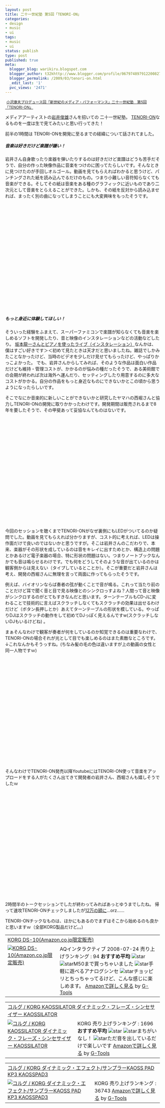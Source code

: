```yaml
---
layout: post
title: 二十一世紀塾 第5回「TENORI-ON」
categories:
- design
- music
- ui
tags:
- music
- ui
status: publish
type: post
published: true
meta:
  blogger_blog: warikiru.blogspot.com
  blogger_author: t32khttp://www.blogger.com/profile/06797489791220082722noreply@blogger.com
  blogger_permalink: /2009/03/tenori-on.html
  _edit_last: '1'
  pvc_views: '2471'
---
```

<img src="http://lh3.ggpht.com/_1drnogi3vdg/ScTaNIPeIdI/AAAAAAAAAUE/DgRaGry0pxU/tenori.jpg" alt="" />
<span style="font-size: 85%;"><a href="http://www.kanazawa21.jp/data_list.php?g=69&amp;d=340">小沢康夫プロデュース回「新世紀のメディア・パフォーマンス」二十一世紀塾　第5回「TENORI-ON」</a></span>

メディアアーティストの<a href="http://ja.wikipedia.org/wiki/%E5%B2%A9%E4%BA%95%E4%BF%8A%E9%9B%84">岩井俊雄</a>さんを招いての 二十一世紀塾。
<a href="http://www.yamaha.co.jp/design/tenori-on/swf/index.html">TENORI-ON</a>なるものを一度は生で見てみたいと思い行ってきた！

前半の1時間は TENORI-ONを開発に至るまでの経緯について話されてました。
<h5>音楽は好きだけど楽譜が嫌い！</h5>
岩井さん自身歌ったり楽器を弾いたりするのは好きだけど楽譜はどうも苦手だそうで、自分の作った映像作品に音楽をつけのに困ってたらしいです。そんなときに見つけたのが手回しオルゴール。動画を見てもらえればわかると思うけど、パンチングされた紙を読み込んでるだけのもの。つまり小難しい音符知らなくても音楽ができる。そしてその紙は音楽をある種のグラフィックに近いものであり二次元として音楽をとらえることができた。しかも、その紙を反対から読み込ませれば、まったく別の曲になってしまうことにも大変興味をもったそうです。

<object classid="clsid:d27cdb6e-ae6d-11cf-96b8-444553540000" width="425" height="344" codebase="http://download.macromedia.com/pub/shockwave/cabs/flash/swflash.cab#version=6,0,40,0"><param name="allowFullScreen" value="true" /><param name="allowscriptaccess" value="always" /><param name="src" value="http://www.youtube.com/v/-VD_CpHLTeQ&amp;hl=ja&amp;fs=1" /><param name="allowfullscreen" value="true" /><embed type="application/x-shockwave-flash" width="425" height="344" src="http://www.youtube.com/v/-VD_CpHLTeQ&amp;hl=ja&amp;fs=1" allowscriptaccess="always" allowfullscreen="true"> </embed></object>
<h5>もっと身近に体験してほしい！</h5>
そういった経験をふまえて、スーパーファミコンで楽譜が知らなくても音楽を楽しめるソフトを開発したり、音と映像のインスタレーションなどの活動などしたり。
<a href="http://www.ntticc.or.jp/pub/ic_mag/ic020/intercity/asada_J.html">坂本龍一さんとピアノを使ったライブ（インスタレーション）</a>なんかは、僕はすごい好きです＞＜初めて見たときは天才だと思いましたね。雑誌でしかみたことなかったけど、当時のビデオを少しだけ見せてもらったけど、やっぱりかっこよかった。
でも、岩井さんからしてみれば、そのような作品は面白い作品だけども維持・管理コストが、かかるのが悩みの種だったそうで、ある美術館での会期が終われば次は海外へ運んだり、セッティングしたり用意するのに多大なコストがかかる。自分の作品をもっと身近なものにできないかとこの頃から思うようになったらしいです。

そこでなにか音楽的に新しいことができないかと研究したヤマハの西堀さんと協力しTENORI-ONの開発に取りかかったわけです。開発期間は販売されるまで8年を要したそうで、その甲斐あって妥協なんてものはないです。

<object classid="clsid:d27cdb6e-ae6d-11cf-96b8-444553540000" width="425" height="344" codebase="http://download.macromedia.com/pub/shockwave/cabs/flash/swflash.cab#version=6,0,40,0"><param name="allowFullScreen" value="true" /><param name="allowscriptaccess" value="always" /><param name="src" value="http://www.youtube.com/v/-CWBgm_-Ggs&amp;hl=ja&amp;fs=1" /><param name="allowfullscreen" value="true" /><embed type="application/x-shockwave-flash" width="425" height="344" src="http://www.youtube.com/v/-CWBgm_-Ggs&amp;hl=ja&amp;fs=1" allowscriptaccess="always" allowfullscreen="true"></embed></object>

今回のセッションを聴くまでTENORI-ONがなぜ裏側にもLEDがついてるのか疑問でした。動画を見てもらえれば分かりますが、コスト的に考えれば、LEDは操作面だけで良いのではないかと思うですが。そこは岩井さんのこだわりで、本来、楽器がその形状を成しているのは音をキレイに出すためとか、構造上の問題とかあるけど電子楽器の場合、特に形状の問題はない。つまりノートブックなんかでも音は鳴らせるわけです。でも何をどうしてそのような音が出ているのかは観客側からは見えない（タイプしているとことか）。そこが重要だと岩井さんは考え、開発の西堀さんに無理を言って両面に作ってもらったそうです。

例えば、バイオリンならば奏者の弦が動くことで音が鳴る。これって当たり前のことだけど耳で聞く音と目で見る映像とのシンクロっすよね？人間って音と映像がシンクロするのがとてもすきなんだと思います。ターンテーブルもCD-Jに変わることで技術的に言えばスクラッチしなくてもスクラッチの効果は出せるわけだけど（ボタン長押しとか）あえてターンテーブルの形状を模している。やっぱりDJはスクラッチの動作をして初めてDJっぽく見えるんですw(スクラッチしないDJもいるけどね) 。

まぁそんなわけで観客が奏者が何をしているのか知覚できるのは重要なわけで、TENORI-ONの場合それが光として目でも楽しめるのはまた素敵なところです。↓これなんかもそうっすね。(ちなみ髪の毛の色は違いますが上の動画の女性と同一人物ですｗ)

<object classid="clsid:d27cdb6e-ae6d-11cf-96b8-444553540000" width="425" height="344" codebase="http://download.macromedia.com/pub/shockwave/cabs/flash/swflash.cab#version=6,0,40,0"><param name="allowFullScreen" value="true" /><param name="allowscriptaccess" value="always" /><param name="src" value="http://www.youtube.com/v/pwj7QAc_D3w&amp;hl=ja&amp;fs=1" /><param name="allowfullscreen" value="true" /><embed type="application/x-shockwave-flash" width="425" height="344" src="http://www.youtube.com/v/pwj7QAc_D3w&amp;hl=ja&amp;fs=1" allowscriptaccess="always" allowfullscreen="true"></embed></object>

そんなわけでTENORI-ON発売以降YoutubeにはTENORI-ON使って音楽をアップロードをする人がたくさん出てきて開発者の岩井さん、西堀さんも嬉しそうでしたｗ

<object classid="clsid:d27cdb6e-ae6d-11cf-96b8-444553540000" width="425" height="344" codebase="http://download.macromedia.com/pub/shockwave/cabs/flash/swflash.cab#version=6,0,40,0"><param name="allowFullScreen" value="true" /><param name="allowscriptaccess" value="always" /><param name="src" value="http://www.youtube.com/v/w7e9U01CMbA&amp;hl=ja&amp;fs=1" /><param name="allowfullscreen" value="true" /><embed type="application/x-shockwave-flash" width="425" height="344" src="http://www.youtube.com/v/w7e9U01CMbA&amp;hl=ja&amp;fs=1" allowscriptaccess="always" allowfullscreen="true"></embed></object>

2時間半のトークセッションでしたが終わってみればあっとゆうまでしたね。
帰って速攻TENORI-ONチェックしましたが<a href="http://www.yp-video.jp/tenori-on/">12万の額に</a>...orz......

TENORI-ONチックなものは、ほかにもあるのでまずはそこから始めるのも良かと思いますｗ（全部KORG製品だけど。。)
<table border="0" cellpadding="5">
<tbody>
<tr>
<td colspan="2"><a href="http://www.amazon.co.jp/AQ%E3%82%A4%E3%83%B3%E3%82%BF%E3%83%A9%E3%82%AF%E3%83%86%E3%82%A3%E3%83%96-13306411-KORG-DS-10-Amazon-co-jp%E9%99%90%E5%AE%9A%E8%B2%A9%E5%A3%B2/dp/B0015PSKV0%3FSubscriptionId%3D0G91FPYVW6ZGWBH4Y9G2%26tag%3Dwarikiru-22%26linkCode%3Dxm2%26camp%3D2025%26creative%3D165953%26creativeASIN%3DB0015PSKV0" target="_blank">KORG DS-10(Amazon.co.jp限定販売)</a><img src="http://www.assoc-amazon.jp/e/ir?t=warikiru-22&amp;l=ur2&amp;o=9" border="0" alt="" width="1" height="1" /></td>
</tr>
<tr>
<td valign="top"><a href="http://www.amazon.co.jp/AQ%E3%82%A4%E3%83%B3%E3%82%BF%E3%83%A9%E3%82%AF%E3%83%86%E3%82%A3%E3%83%96-13306411-KORG-DS-10-Amazon-co-jp%E9%99%90%E5%AE%9A%E8%B2%A9%E5%A3%B2/dp/B0015PSKV0%3FSubscriptionId%3D0G91FPYVW6ZGWBH4Y9G2%26tag%3Dwarikiru-22%26linkCode%3Dxm2%26camp%3D2025%26creative%3D165953%26creativeASIN%3DB0015PSKV0" target="_blank"><img src="http://ecx.images-amazon.com/images/I/41mcg7OIVGL._SL160_.jpg" border="0" alt="KORG DS-10(Amazon.co.jp限定販売)" /></a></td>
<td valign="top"><span>
AQインタラクティブ  2008-07-24
売り上げランキング : 94
<strong>おすすめ平均 </strong><img src="http://g-images.amazon.com/images/G/01/detail/stars-4-5.gif" alt="star" />
<img src="http://g-images.amazon.com/images/G/01/detail/stars-5-0.gif" alt="star" />M50まで買っちゃいました
<img src="http://g-images.amazon.com/images/G/01/detail/stars-4-0.gif" alt="star" />手軽に遊べるアナログシンセ
<img src="http://g-images.amazon.com/images/G/01/detail/stars-5-0.gif" alt="star" />チョッピリとちっちゃってるけど、こんな感じに楽しめます。
<a href="http://www.amazon.co.jp/AQ%E3%82%A4%E3%83%B3%E3%82%BF%E3%83%A9%E3%82%AF%E3%83%86%E3%82%A3%E3%83%96-13306411-KORG-DS-10-Amazon-co-jp%E9%99%90%E5%AE%9A%E8%B2%A9%E5%A3%B2/dp/B0015PSKV0%3FSubscriptionId%3D0G91FPYVW6ZGWBH4Y9G2%26tag%3Dwarikiru-22%26linkCode%3Dxm2%26camp%3D2025%26creative%3D165953%26creativeASIN%3DB0015PSKV0" target="_blank">Amazonで詳しく見る</a></span><span> by <a href="http://www.goodpic.com/mt/aws/index.html">G-Tools</a></span></td>
</tr>
</tbody>
</table>
<table border="0" cellpadding="5">
<tbody>
<tr>
<td colspan="2"><a href="http://www.amazon.co.jp/%E3%82%B3%E3%83%AB%E3%82%B0-KORG-KAOSSILATOR-%E3%83%80%E3%82%A4%E3%83%8A%E3%83%9F%E3%83%83%E3%82%AF%E3%83%BB%E3%83%95%E3%83%AC%E3%83%BC%E3%82%BA%E3%83%BB%E3%82%B7%E3%83%B3%E3%82%BB%E3%82%B5%E3%82%A4%E3%82%B6%E3%83%BC/dp/B000YKE598%3FSubscriptionId%3D0G91FPYVW6ZGWBH4Y9G2%26tag%3Dwarikiru-22%26linkCode%3Dxm2%26camp%3D2025%26creative%3D165953%26creativeASIN%3DB000YKE598" target="_blank">コルグ / KORG KAOSSILATOR ダイナミック・フレーズ・シンセサイザー KAOSSILATOR</a><img src="http://www.assoc-amazon.jp/e/ir?t=warikiru-22&amp;l=ur2&amp;o=9" border="0" alt="" width="1" height="1" /></td>
</tr>
<tr>
<td valign="top"><a href="http://www.amazon.co.jp/%E3%82%B3%E3%83%AB%E3%82%B0-KORG-KAOSSILATOR-%E3%83%80%E3%82%A4%E3%83%8A%E3%83%9F%E3%83%83%E3%82%AF%E3%83%BB%E3%83%95%E3%83%AC%E3%83%BC%E3%82%BA%E3%83%BB%E3%82%B7%E3%83%B3%E3%82%BB%E3%82%B5%E3%82%A4%E3%82%B6%E3%83%BC/dp/B000YKE598%3FSubscriptionId%3D0G91FPYVW6ZGWBH4Y9G2%26tag%3Dwarikiru-22%26linkCode%3Dxm2%26camp%3D2025%26creative%3D165953%26creativeASIN%3DB000YKE598" target="_blank"><img src="http://ecx.images-amazon.com/images/I/41FFGyxYMqL._SL160_.jpg" border="0" alt="コルグ / KORG KAOSSILATOR ダイナミック・フレーズ・シンセサイザー KAOSSILATOR" /></a></td>
<td valign="top"><span>
KORG
売り上げランキング : 1696
<strong>おすすめ平均 </strong><img src="http://g-images.amazon.com/images/G/01/detail/stars-5-0.gif" alt="star" />
<img src="http://g-images.amazon.com/images/G/01/detail/stars-5-0.gif" alt="star" />まちがいなし！
<img src="http://g-images.amazon.com/images/G/01/detail/stars-5-0.gif" alt="star" />ただ音を出しているだけで楽しいです
<a href="http://www.amazon.co.jp/%E3%82%B3%E3%83%AB%E3%82%B0-KORG-KAOSSILATOR-%E3%83%80%E3%82%A4%E3%83%8A%E3%83%9F%E3%83%83%E3%82%AF%E3%83%BB%E3%83%95%E3%83%AC%E3%83%BC%E3%82%BA%E3%83%BB%E3%82%B7%E3%83%B3%E3%82%BB%E3%82%B5%E3%82%A4%E3%82%B6%E3%83%BC/dp/B000YKE598%3FSubscriptionId%3D0G91FPYVW6ZGWBH4Y9G2%26tag%3Dwarikiru-22%26linkCode%3Dxm2%26camp%3D2025%26creative%3D165953%26creativeASIN%3DB000YKE598" target="_blank">Amazonで詳しく見る</a></span><span> by <a href="http://www.goodpic.com/mt/aws/index.html">G-Tools</a></span></td>
</tr>
</tbody>
</table>
<table border="0" cellpadding="5">
<tbody>
<tr>
<td colspan="2"><a href="http://www.amazon.co.jp/KORG-%E3%83%80%E3%82%A4%E3%83%8A%E3%83%9F%E3%83%83%E3%82%AF%E3%83%BB%E3%82%A8%E3%83%95%E3%82%A7%E3%82%AF%E3%83%88-%E3%82%B5%E3%83%B3%E3%83%97%E3%83%A9%E3%83%BCKAOSS-PAD-KAOSSPAD3/dp/B000S5MVCW%3FSubscriptionId%3D0G91FPYVW6ZGWBH4Y9G2%26tag%3Dwarikiru-22%26linkCode%3Dxm2%26camp%3D2025%26creative%3D165953%26creativeASIN%3DB000S5MVCW" target="_blank">コルグ / KORG ダイナミック・エフェクト/サンプラーKAOSS PAD KP3 KAOSSPAD3</a><img src="http://www.assoc-amazon.jp/e/ir?t=warikiru-22&amp;l=ur2&amp;o=9" border="0" alt="" width="1" height="1" /></td>
</tr>
<tr>
<td valign="top"><a href="http://www.amazon.co.jp/KORG-%E3%83%80%E3%82%A4%E3%83%8A%E3%83%9F%E3%83%83%E3%82%AF%E3%83%BB%E3%82%A8%E3%83%95%E3%82%A7%E3%82%AF%E3%83%88-%E3%82%B5%E3%83%B3%E3%83%97%E3%83%A9%E3%83%BCKAOSS-PAD-KAOSSPAD3/dp/B000S5MVCW%3FSubscriptionId%3D0G91FPYVW6ZGWBH4Y9G2%26tag%3Dwarikiru-22%26linkCode%3Dxm2%26camp%3D2025%26creative%3D165953%26creativeASIN%3DB000S5MVCW" target="_blank"><img src="http://ecx.images-amazon.com/images/I/51u-xxmTbpL._SL160_.jpg" border="0" alt="コルグ / KORG ダイナミック・エフェクト/サンプラーKAOSS PAD KP3 KAOSSPAD3" /></a></td>
<td valign="top"><span>
KORG
売り上げランキング : 36743
<a href="http://www.amazon.co.jp/KORG-%E3%83%80%E3%82%A4%E3%83%8A%E3%83%9F%E3%83%83%E3%82%AF%E3%83%BB%E3%82%A8%E3%83%95%E3%82%A7%E3%82%AF%E3%83%88-%E3%82%B5%E3%83%B3%E3%83%97%E3%83%A9%E3%83%BCKAOSS-PAD-KAOSSPAD3/dp/B000S5MVCW%3FSubscriptionId%3D0G91FPYVW6ZGWBH4Y9G2%26tag%3Dwarikiru-22%26linkCode%3Dxm2%26camp%3D2025%26creative%3D165953%26creativeASIN%3DB000S5MVCW" target="_blank">Amazonで詳しく見る</a></span><span> by <a href="http://www.goodpic.com/mt/aws/index.html">G-Tools</a></span></td>
</tr>
</tbody>
</table>
